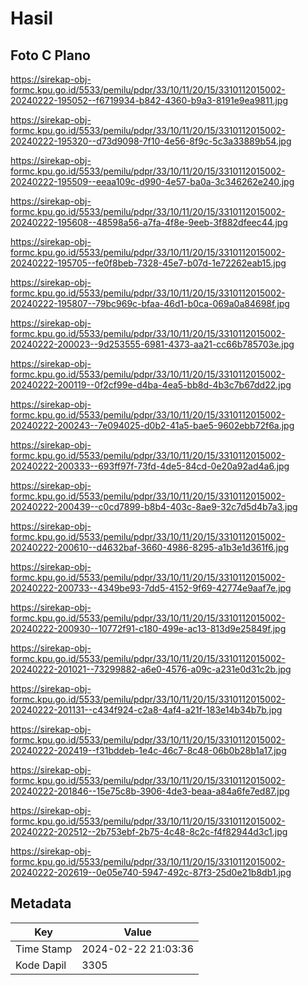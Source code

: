 # Hasil

## Foto C Plano

https://sirekap-obj-formc.kpu.go.id/5533/pemilu/pdpr/33/10/11/20/15/3310112015002-20240222-195052--f6719934-b842-4360-b9a3-8191e9ea9811.jpg

https://sirekap-obj-formc.kpu.go.id/5533/pemilu/pdpr/33/10/11/20/15/3310112015002-20240222-195320--d73d9098-7f10-4e56-8f9c-5c3a33889b54.jpg

https://sirekap-obj-formc.kpu.go.id/5533/pemilu/pdpr/33/10/11/20/15/3310112015002-20240222-195509--eeaa109c-d990-4e57-ba0a-3c346262e240.jpg

https://sirekap-obj-formc.kpu.go.id/5533/pemilu/pdpr/33/10/11/20/15/3310112015002-20240222-195608--48598a56-a7fa-4f8e-9eeb-3f882dfeec44.jpg

https://sirekap-obj-formc.kpu.go.id/5533/pemilu/pdpr/33/10/11/20/15/3310112015002-20240222-195705--fe0f8beb-7328-45e7-b07d-1e72262eab15.jpg

https://sirekap-obj-formc.kpu.go.id/5533/pemilu/pdpr/33/10/11/20/15/3310112015002-20240222-195807--79bc969c-bfaa-46d1-b0ca-069a0a84698f.jpg

https://sirekap-obj-formc.kpu.go.id/5533/pemilu/pdpr/33/10/11/20/15/3310112015002-20240222-200023--9d253555-6981-4373-aa21-cc66b785703e.jpg

https://sirekap-obj-formc.kpu.go.id/5533/pemilu/pdpr/33/10/11/20/15/3310112015002-20240222-200119--0f2cf99e-d4ba-4ea5-bb8d-4b3c7b67dd22.jpg

https://sirekap-obj-formc.kpu.go.id/5533/pemilu/pdpr/33/10/11/20/15/3310112015002-20240222-200243--7e094025-d0b2-41a5-bae5-9602ebb72f6a.jpg

https://sirekap-obj-formc.kpu.go.id/5533/pemilu/pdpr/33/10/11/20/15/3310112015002-20240222-200333--693ff97f-73fd-4de5-84cd-0e20a92ad4a6.jpg

https://sirekap-obj-formc.kpu.go.id/5533/pemilu/pdpr/33/10/11/20/15/3310112015002-20240222-200439--c0cd7899-b8b4-403c-8ae9-32c7d5d4b7a3.jpg

https://sirekap-obj-formc.kpu.go.id/5533/pemilu/pdpr/33/10/11/20/15/3310112015002-20240222-200610--d4632baf-3660-4986-8295-a1b3e1d361f6.jpg

https://sirekap-obj-formc.kpu.go.id/5533/pemilu/pdpr/33/10/11/20/15/3310112015002-20240222-200733--4349be93-7dd5-4152-9f69-42774e9aaf7e.jpg

https://sirekap-obj-formc.kpu.go.id/5533/pemilu/pdpr/33/10/11/20/15/3310112015002-20240222-200930--10772f91-c180-499e-ac13-813d9e25849f.jpg

https://sirekap-obj-formc.kpu.go.id/5533/pemilu/pdpr/33/10/11/20/15/3310112015002-20240222-201021--73299882-a6e0-4576-a09c-a231e0d31c2b.jpg

https://sirekap-obj-formc.kpu.go.id/5533/pemilu/pdpr/33/10/11/20/15/3310112015002-20240222-201131--c434f924-c2a8-4af4-a21f-183e14b34b7b.jpg

https://sirekap-obj-formc.kpu.go.id/5533/pemilu/pdpr/33/10/11/20/15/3310112015002-20240222-202419--f31bddeb-1e4c-46c7-8c48-06b0b28b1a17.jpg

https://sirekap-obj-formc.kpu.go.id/5533/pemilu/pdpr/33/10/11/20/15/3310112015002-20240222-201846--15e75c8b-3906-4de3-beaa-a84a6fe7ed87.jpg

https://sirekap-obj-formc.kpu.go.id/5533/pemilu/pdpr/33/10/11/20/15/3310112015002-20240222-202512--2b753ebf-2b75-4c48-8c2c-f4f82944d3c1.jpg

https://sirekap-obj-formc.kpu.go.id/5533/pemilu/pdpr/33/10/11/20/15/3310112015002-20240222-202619--0e05e740-5947-492c-87f3-25d0e21b8db1.jpg


## Metadata

| Key        | Value               |
| ---------- | ------------------- |
| Time Stamp | 2024-02-22 21:03:36 |
| Kode Dapil | 3305                |



